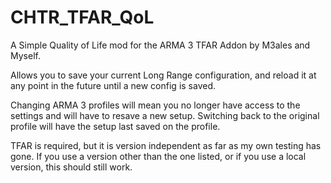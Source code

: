 # CHTR_TFAR_QoL
A Simple Quality of Life mod for the ARMA 3 TFAR Addon by M3ales and Myself.

Allows you to save your current Long Range configuration, and reload it at any point in the future until a new config is saved.

Changing ARMA 3 profiles will mean you no longer have access to the settings and will have to resave a new setup. Switching back to the original profile will have the setup last saved on the profile.

TFAR is required, but it is version independent as far as my own testing has gone. If you use a version other than the one listed, or if you use a local version, this should still work.
